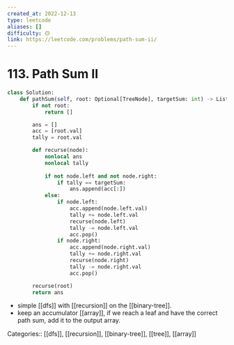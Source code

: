 ```yaml
---
created_at: 2022-12-13
type: leetcode
aliases: []
difficulty: 🟡
link: https://leetcode.com/problems/path-sum-ii/
---
```


# 113. Path Sum II

```python
class Solution:
    def pathSum(self, root: Optional[TreeNode], targetSum: int) -> List[List[int]]:
        if not root:
            return []

        ans = []
        acc = [root.val]
        tally = root.val

        def recurse(node):
            nonlocal ans
            nonlocal tally
            
            if not node.left and not node.right:
                if tally == targetSum:
                    ans.append(acc[:])
            else:
                if node.left:
                    acc.append(node.left.val)
                    tally += node.left.val
                    recurse(node.left)
                    tally -= node.left.val
                    acc.pop()
                if node.right:
                    acc.append(node.right.val)
                    tally += node.right.val
                    recurse(node.right)
                    tally -= node.right.val
                    acc.pop()

        recurse(root)
		return ans
```

- simple [[dfs]] with [[recursion]] on the [[binary-tree]].
- keep an accumulator [[array]], if we reach a leaf and have the correct path sum, add it to the output array.

Categories:: [[dfs]], [[recursion]], [[binary-tree]], [[tree]], [[array]]
